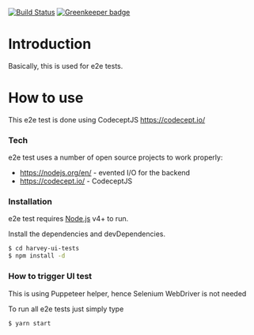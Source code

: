 [![Build Status](https://travis-ci.org/PeterNgTr/harvey-ui-tests.svg?branch=master)](https://travis-ci.org/PeterNgTr/harvey-ui-tests) [![Greenkeeper badge](https://badges.greenkeeper.io/PeterNgTr/harvey-ui-tests.svg)](https://greenkeeper.io/)

# Introduction

Basically, this is used for e2e tests.

# How to use

This e2e test is done using CodeceptJS https://codecept.io/

### Tech

e2e test uses a number of open source projects to work properly:

* https://nodejs.org/en/ - evented I/O for the backend
* https://codecept.io/ - CodeceptJS

### Installation

e2e test requires [Node.js](https://nodejs.org/) v4+ to run.

Install the dependencies and devDependencies.

```sh
$ cd harvey-ui-tests
$ npm install -d
```

### How to trigger UI test


This is using Puppeteer helper, hence Selenium WebDriver is not needed

To run all e2e tests just simply type

```sh
$ yarn start
```






